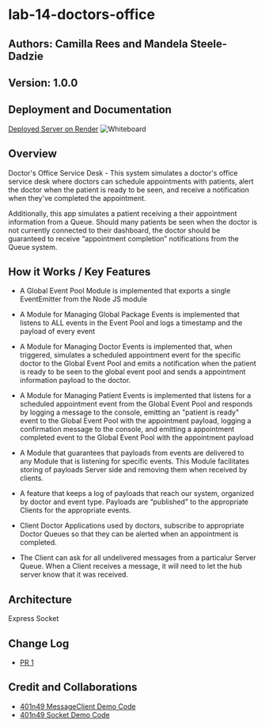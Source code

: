 # lab-14-doctors-office

## Authors: Camilla Rees and Mandela Steele-Dadzie

## Version: 1.0.0

## Deployment and Documentation
[Deployed Server on Render]()
![Whiteboard]()

## Overview
Doctor's Office Service Desk - This system simulates a doctor's office service desk where doctors can schedule appointments with patients, alert the doctor when the patient is ready to be seen, and receive a notification when they've completed the appointment.

Additionally, this app simulates a patient receiving a their appointment information from a Queue. Should many patients be seen when the doctor is not currently connected to their dashboard, the doctor should be guaranteed to receive “appointment completion” notifications from the Queue system.

## How it Works / Key Features

- A Global Event Pool Module is implemented that exports a single EventEmitter from the Node JS module

- A Module for Managing Global Package Events is implemented that listens to ALL events in the Event Pool and logs a timestamp and the payload of every event

- A Module for Managing Doctor Events is implemented that, when triggered, simulates a scheduled appointment event for the specific doctor to the Global Event Pool and emits a notification when the patient is ready to be seen to the global event pool and sends a appointment information payload to the doctor.

- A Module for Managing Patient Events is implemented that listens for a scheduled appointment event from the Global Event Pool and responds by logging a message to the console, emitting an "patient is ready" event to the Global Event Pool with the appointment payload, logging a confirmation message to the console, and emitting a appointment completed event to the Global Event Pool with the appointment payload

- A Module that guarantees that payloads from events are delivered to any Module that is listening for specific events. This Module facilitates storing of payloads Server side and removing them when received by clients.

- A feature that keeps a log of payloads that reach our system, organized by doctor and event type. Payloads are “published” to the appropriate Clients for the appropriate events.

- Client Doctor Applications used by doctors, subscribe to appropriate Doctor Queues so that they can be alerted when an appointment is completed.

- The Client can ask for all undelivered messages from a particalur Server Queue.
When a Client receives a message, it will need to let the hub server know that it was received.

## Architecture
Express
Socket

## Change Log
- [PR 1]()

## Credit and Collaborations
- [401n49 MessageClient Demo Code](https://github.com/codefellows/seattle-code-javascript-401d49/tree/main/class-13/demo-with-message-client)
- [401n49 Socket Demo Code](https://github.com/codefellows/seattle-code-javascript-401d49/tree/main/class-12/live-demo/code-review)